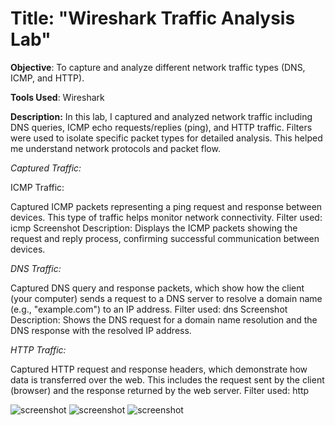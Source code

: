 # Title: "Wireshark Traffic Analysis Lab"

**Objective**: To capture and analyze different network traffic types (DNS, ICMP, and HTTP).

**Tools Used**: Wireshark

**Description:**
In this lab, I captured and analyzed network traffic including DNS queries, ICMP echo requests/replies (ping), and HTTP traffic. Filters were used to isolate specific packet types for detailed analysis. This helped me understand network protocols and packet flow.

*Captured Traffic:*

ICMP Traffic:

Captured ICMP packets representing a ping request and response between devices. This type of traffic helps monitor network connectivity.
Filter used: icmp
Screenshot Description: Displays the ICMP packets showing the request and reply process, confirming successful communication between devices.


*DNS Traffic:*

Captured DNS query and response packets, which show how the client (your computer) sends a request to a DNS server to resolve a domain name (e.g., "example.com") to an IP address.
Filter used: dns
Screenshot Description: Shows the DNS request for a domain name resolution and the DNS response with the resolved IP address.


*HTTP Traffic:*

Captured HTTP request and response headers, which demonstrate how data is transferred over the web. This includes the request sent by the client (browser) and the response returned by the web server.
Filter used: http


![screenshot](https://github.com/Nok98/Wireshark/blob/main/Sn%C3%ADmka%20obrazovky%202025-03-19%20194856.png)
![screenshot](https://github.com/Nok98/Wireshark/blob/main/Sn%C3%ADmka%20obrazovky%202025-03-19%20194937.png)
![screenshot](https://github.com/Nok98/Wireshark/blob/main/Sn%C3%ADmka%20obrazovky%202025-03-19%20195033.png)


